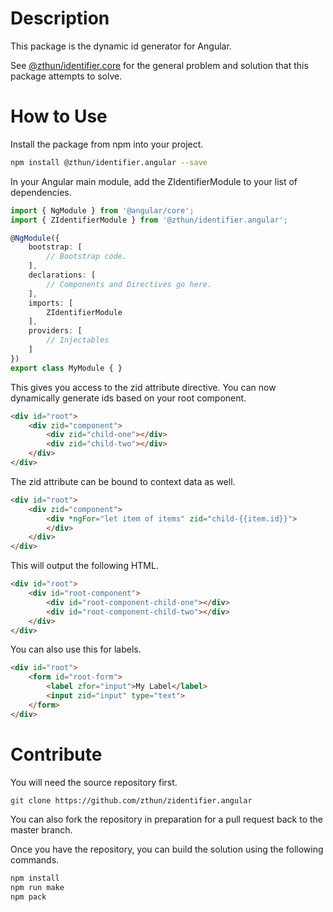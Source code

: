 # Description

This package is the dynamic id generator for Angular.  

See [@zthun/identifier.core](https://www.npmjs.com/package/@zthun/identifier.core) for the general problem and solution that this package attempts to solve.  

# How to Use

Install the package from npm into your project.  

```sh
npm install @zthun/identifier.angular --save
```

In your Angular main module, add the ZIdentifierModule to your list of dependencies.

```typescript
import { NgModule } from '@angular/core';
import { ZIdentifierModule } from '@zthun/identifier.angular';

@NgModule({
    bootstrap: [
        // Bootstrap code.
    ],
    declarations: [
        // Components and Directives go here.
    ],
    imports: [
        ZIdentifierModule
    ],
    providers: [
        // Injectables
    ]
})
export class MyModule { }
```

This gives you access to the zid attribute directive.  You can now dynamically generate ids based on your root component.

```html
<div id="root">
    <div zid="component">
        <div zid="child-one"></div>
        <div zid="child-two"></div>
    </div>
</div>
```

The zid attribute can be bound to context data as well.

```html
<div id="root">
    <div zid="component">
        <div *ngFor="let item of items" zid="child-{{item.id}}">
        </div>
    </div>
</div>
```

This will output the following HTML.

```html
<div id="root">
    <div id="root-component">
        <div id="root-component-child-one"></div>
        <div id="root-component-child-two"></div>
    </div>
</div>
```

You can also use this for labels.

```html
<div id="root">
    <form id="root-form">
        <label zfor="input">My Label</label>
        <input zid="input" type="text">
    </form>
</div>
```

# Contribute

You will need the source repository first.

```sh
git clone https://github.com/zthun/zidentifier.angular
```

You can also fork the repository in preparation for a pull request back to the master branch.

Once you have the repository, you can build the solution using the following commands.

```sh
npm install
npm run make
npm pack
```
